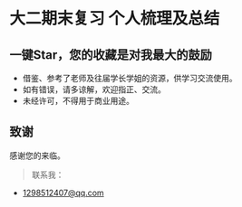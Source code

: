 # 大二期末复习 个人梳理及总结
## 一键Star，您的收藏是对我最大的鼓励
* 借鉴、参考了老师及往届学长学姐的资源，供学习交流使用。
* 如有错误，请多谅解，欢迎指正、交流。
* 未经许可，不得用于商业用途。

## 致谢
感谢您的来临。
> 联系我：
* 1298512407@qq.com
